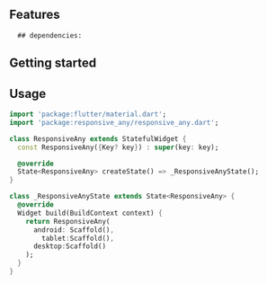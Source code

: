 <!--
This README describes the package. If you publish this package to pub.dev,
this README's contents appear on the landing page for your package.

For information about how to write a good package README, see the guide for
[writing package pages](https://dart.dev/guides/libraries/writing-package-pages).

For general information about developing packages, see the Dart guide for
[creating packages](https://dart.dev/guides/libraries/create-library-packages)
and the Flutter guide for
[developing packages and plugins](https://flutter.dev/developing-packages).
-->



## Features
      ## dependencies:
        

## Getting started

## Usage


```dart
import 'package:flutter/material.dart';
import 'package:responsive_any/responsive_any.dart';

class ResponsiveAny extends StatefulWidget {
  const ResponsiveAny({Key? key}) : super(key: key);

  @override
  State<ResponsiveAny> createState() => _ResponsiveAnyState();
}

class _ResponsiveAnyState extends State<ResponsiveAny> {
  @override
  Widget build(BuildContext context) {
    return ResponsiveAny(
      android: Scaffold(),
        tablet:Scaffold(),
      desktop:Scaffold()
    );
  }
}

```


